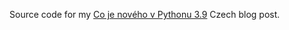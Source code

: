 Source code for my [Co je nového v Pythonu 3.9](https://cs-blog.petrzemek.net/2020-10-09-co-je-noveho-v-pythonu-3-9) Czech blog post.
